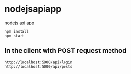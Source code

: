 # nodejsapiapp
nodejs api app
```
npm install
npm start
```
## in the client with POST request method
```
http://localhost:5000/api/login  
http://localhost:5000/api/posts 
```
